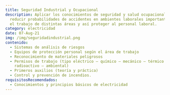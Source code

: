 ```yaml
---
title: Seguridad Industrial y Ocupacional
description: Aplicar los conocimientos de seguridad y salud ocupacional  para
  reducir probabilidades de accidentes en ambientes laborales importantes para
  el trabajo de distintas áreas y así proteger al personal laboral.
category: electricidad
date: 07-Aug-21
img: /img/seguridadindustrial.png
contenido:
  - Sistemas de análisis de riesgos
  - Equipos de protección personal según el área de trabajo
  - Reconocimiento de materiales peligrosos
  - Permisos de trabajo (tipo eléctrico – químico – mecánico – térmico –
    radioactivo – ambiental)
  - Primeros auxilios (teoría y práctica)
  - Control y prevención de incendios.
requisitosRecomendados:
  - Conocimientos y principios básicos de electricidad
---
```

